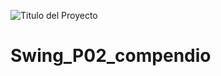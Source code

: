 ![Titulo del Proyecto](https://github.com/Irishongki/GitHub_MarkDown_Practica01/assets/48756218/58dec1af-3d86-4464-b796-f75c48576c14)
<h1> Swing_P02_compendio </h1>
